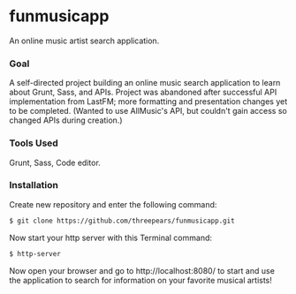 # funmusicapp

An online music artist search application.

### Goal

A self-directed project building an online music search application to learn about Grunt, Sass, and APIs. Project was abandoned after successful API implementation from LastFM; more formatting and presentation changes yet to be completed. (Wanted to use AllMusic's API, but couldn't gain access so changed APIs during creation.)

### Tools Used

Grunt, Sass, Code editor.

### Installation

Create new repository and enter the following command:

```sh
$ git clone https://github.com/threepears/funmusicapp.git
```

Now start your http server with this Terminal command:

```sh
$ http-server
```

Now open your browser and go to http://localhost:8080/ to start and use the application to search for information on your favorite musical artists!

